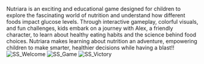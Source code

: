 Nutriara is an exciting and educational game designed for children to explore the fascinating world of nutrition and understand how different foods impact glucose levels. Through interactive gameplay, colorful visuals, and fun challenges, kids embark on a journey with Alex, a friendly character, to learn about healthy eating habits and the science behind food choices. Nutriara makes learning about nutrition an adventure, empowering children to make smarter, healthier decisions while having a blast!!
![SS_Welcome](https://github.com/user-attachments/assets/a2992b39-00e6-4386-9073-af340162604c)
![SS_Game](https://github.com/user-attachments/assets/606aa9e5-9710-430e-b570-7a4a7c09d657)
![SS_Victory](https://github.com/user-attachments/assets/ce7bf242-5f0c-4774-8c8f-844172f89543)
